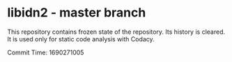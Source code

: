 # libidn2 - master branch

This repository contains frozen state of the repository.
Its history is cleared. It is used only for static code
analysis with Codacy.

Commit Time: 1690271005
